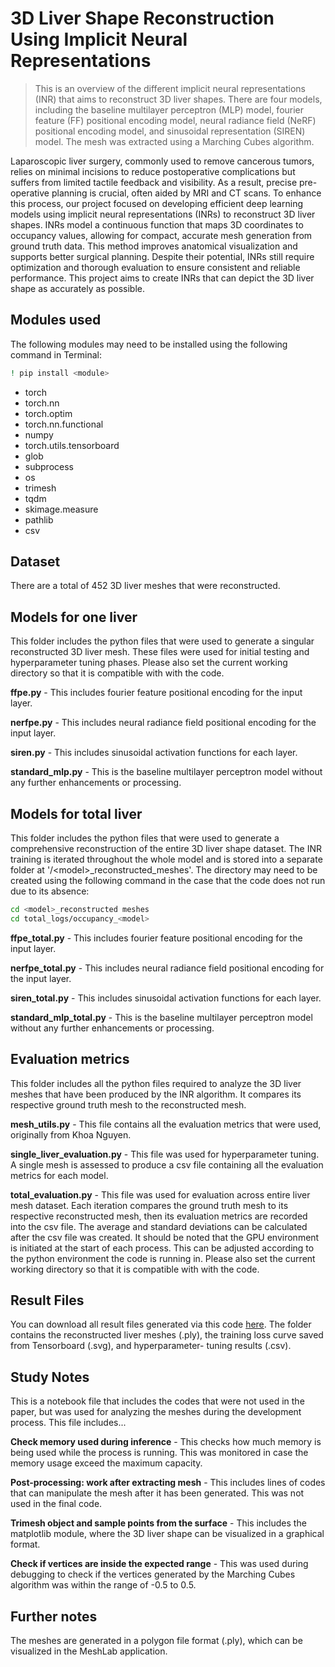 # 3D Liver Shape Reconstruction Using Implicit Neural Representations
> This is an overview of the different implicit neural representations (INR) that aims to reconstruct 3D liver shapes. There are four models, including the baseline multilayer perceptron (MLP) model, fourier feature (FF) positional encoding model, neural radiance field (NeRF) positional encoding model, and sinusoidal representation (SIREN) model. The mesh was extracted using a Marching Cubes algorithm.

Laparoscopic liver surgery, commonly used to remove cancerous tumors, relies on minimal incisions to reduce postoperative complications but suffers from limited tactile feedback and visibility. As a result, precise pre-operative planning is crucial, often aided by MRI and CT scans. To enhance this process, our project focused on developing efficient deep learning models using implicit neural representations (INRs) to reconstruct 3D liver shapes. INRs model a continuous function that maps 3D coordinates to occupancy values, allowing for compact, accurate mesh generation from ground truth data. This method improves anatomical visualization and supports better surgical planning. Despite their potential, INRs still require optimization and thorough evaluation to ensure consistent and reliable performance. This project aims to create INRs that can depict the 3D liver shape as accurately as possible.

## Modules used

The following modules may need to be installed using the following command in Terminal:

```sh
! pip install <module>
```

* torch
* torch.nn
* torch.optim
* torch.nn.functional
* numpy
* torch.utils.tensorboard
* glob
* subprocess
* os
* trimesh
* tqdm 
* skimage.measure
* pathlib
* csv

## Dataset

There are a total of 452 3D liver meshes that were reconstructed.

## Models for one liver

This folder includes the python files that were used to generate a singular reconstructed 3D liver mesh. These files were used for initial testing and hyperparameter tuning phases. Please also set the current working directory so that it is compatible with with the code.

**ffpe.py** - This includes fourier feature positional encoding for the input layer.

**nerfpe.py** - This includes neural radiance field positional encoding for the input layer.

**siren.py** - This includes sinusoidal activation functions for each layer.

**standard_mlp.py** - This is the baseline multilayer perceptron model without any further enhancements or processing.

## Models for total liver

This folder includes the python files that were used to generate a comprehensive reconstruction of the entire 3D liver shape dataset. The INR training is iterated throughout the whole model and is stored into a separate folder at '/\<model\>_reconstructed_meshes'. The directory may need to be created using the following command in the case that the code does not run due to its absence:

```sh
cd <model>_reconstructed meshes
cd total_logs/occupancy_<model>
```

**ffpe_total.py** - This includes fourier feature positional encoding for the input layer.

**nerfpe_total.py** - This includes neural radiance field positional encoding for the input layer.

**siren_total.py** - This includes sinusoidal activation functions for each layer.

**standard_mlp_total.py** - This is the baseline multilayer perceptron model without any further enhancements or processing.

## Evaluation metrics

This folder includes all the python files required to analyze the 3D liver meshes that have been produced by the INR algorithm. It compares its respective ground truth mesh to the reconstructed mesh.

**mesh_utils.py** - This file contains all the evaluation metrics that were used, originally from Khoa Nguyen.

**single_liver_evaluation.py** - This file was used for hyperparameter tuning. A single mesh is assessed to produce a csv file containing all the evaluation metrics for each model.

**total_evaluation.py** - This file was used for evaluation across entire liver mesh dataset. Each iteration compares the ground truth mesh to its respective reconstructed mesh, then its evaluation metrics are recorded into the csv file. The average and standard deviations can be calculated after the csv file was created. It should be noted that the GPU environment is initiated at the start of each process. This can be adjusted according to the python environment the code is running in. Please also set the current working directory so that it is compatible with with the code.

## Result Files 

You can download all result files generated via this code [here](https://drive.google.com/file/d/143FM20plOQqEcY9EF0J9Wk2K2lGK-0hy/view?usp=sharing). 
The folder contains the reconstructed liver meshes (.ply), the training loss curve saved from Tensorboard (.svg), and hyperparameter- tuning results (.csv). 
## Study Notes

This is a notebook file that includes the codes that were not used in the paper, but was used for analyzing the meshes during the development process. This file includes...

**Check memory used during inference** - This checks how much memory is being used while the process is running. This was monitored in case the memory usage exceed the maximum capacity.

**Post-processing: work after extracting mesh** - This includes lines of codes that can manipulate the mesh after it has been generated. This was not used in the final code.

**Trimesh object and sample points from the surface** - This includes the matplotlib module, where the 3D liver shape can be visualized in a graphical format.

**Check if vertices are inside the expected range** - This was used during debugging to check if the vertices generated by the Marching Cubes algorithm was within the range of -0.5 to 0.5.

## Further notes

The meshes are generated in a polygon file format (.ply), which can be visualized in the MeshLab application. 
